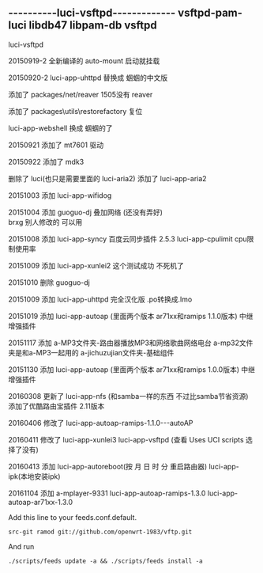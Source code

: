 ﻿


----------luci-vsftpd-------------
vsftpd-pam-luci
libdb47
libpam-db
vsftpd
-----

luci-vsftpd

20150919-2 全新编译的 auto-mount 启动就挂载

20150920-2 luci-app-uhttpd 替换成 蝈蝈的中文版

添加了 packages/net/reaver 1505没有 reaver

添加了 packages\utils\restorefactory 复位

luci-app-webshell 换成 蝈蝈的了

20150921 添加了 mt7601 驱动

20150922 添加了 mdk3

删除了 luci(也只是需要里面的 luci-aria2) 添加了 luci-app-aria2

20151003 添加 luci-app-wifidog

20151004 添加 guoguo-dj 叠加网络 (还没有弄好)  
brxg 别人修改的 可以用  

20151008 添加 luci-app-syncy 百度云同步插件 2.5.3
luci-app-cpulimit  cpu限制使用率

20151009 添加 luci-app-xunlei2 这个测试成功 不死机了

20151010 删除 guoguo-dj

20151009 添加 luci-app-uhttpd 完全汉化版
.po转换成.lmo

20151019 添加 luci-app-autoap (里面两个版本 ar71xx和ramips 1.1.0版本) 中继增强插件

20151117 添加 a-MP3文件夹-路由器播放MP3和网络歌曲网络电台 a-mp32文件夹是和a-MP3一起用的 a-jichuzujian文件夹-基础组件

20151130 添加 luci-app-autoap (里面两个版本 ar71xx和ramips 1.0.0版本) 中继增强插件

20160308 更新了 luci-app-nfs (和samba一样的东西 不过比samba节省资源)   添加了优酷路由宝插件 2.11版本

20160406 修改了 luci-app-autoap-ramips-1.1.0---autoAP

20160411 修改了 luci-app-xunlei3 luci-app-vsftpd (查看 Uses UCI scripts 选择了没有)

20160413 添加 luci-app-autoreboot(按 月 日 时 分 重启路由器)  luci-app-ipk(本地安装ipk)

20161104 添加 a-mplayer-9331 luci-app-autoap-ramips-1.3.0 luci-app-autoap-ar71xx-1.3.0










Add this line to your feeds.conf.default.

    src-git ramod git://github.com/openwrt-1983/vftp.git 

And run

    ./scripts/feeds update -a && ./scripts/feeds install -a

